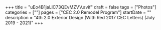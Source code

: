 +++
title = "uEo4B1jaLlC73QEvMZVV.avif"
draft = false
tags = ["Photos"]
categories = [""]
pages = ["CEC 2.0 Remodel Program"]
startDate = ""
description = "4th 2.0 Exterior Design (With Red 2017 CEC Letters) (July 2019 - 2021)"
+++
